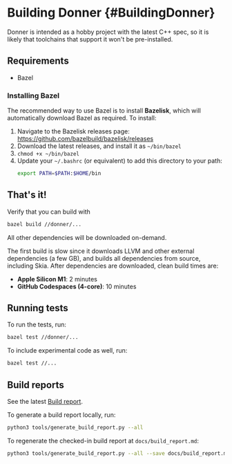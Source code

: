 # Building Donner {#BuildingDonner}

Donner is intended as a hobby project with the latest C++ spec, so it is likely that toolchains that support it won't be pre-installed.

## Requirements

- Bazel

### Installing Bazel

The recommended way to use Bazel is to install **Bazelisk**, which will automatically download Bazel as required. To install:

1. Navigate to the Bazelisk releases page: https://github.com/bazelbuild/bazelisk/releases
2. Download the latest releases, and install it as `~/bin/bazel`
3. `chmod +x ~/bin/bazel`
4. Update your `~/.bashrc` (or equivalent) to add this directory to your path:
   ```sh
   export PATH=$PATH:$HOME/bin
   ```

## That's it!

Verify that you can build with

```sh
bazel build //donner/...
```

All other dependencies will be downloaded on-demand.

The first build is slow since it downloads LLVM and other external dependencies (a few GB), and builds all dependencies from source, including Skia. After dependencies are downloaded, clean build times are:

- **Apple Silicon M1**: 2 minutes
- **GitHub Codespaces (4-core)**: 10 minutes

## Running tests

To run the tests, run:

```sh
bazel test //donner/...
```

To include experimental code as well, run:

```sh
bazel test //...
```

## Build reports

See the latest [Build report](./build_report.md).

To generate a build report locally, run:

```sh
python3 tools/generate_build_report.py --all
```

To regenerate the checked-in build report at `docs/build_report.md`:

```sh
python3 tools/generate_build_report.py --all --save docs/build_report.md
```
